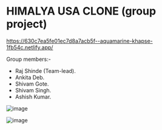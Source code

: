 # HIMALYA USA CLONE (group project)
https://630c7ea5fe01ec7d8a7acb5f--aquamarine-khapse-1fb54c.netlify.app/




Group members:-
<ul>
  <li>Raj Shinde (Team-lead).</li>
   <li>Ankita Deb.</li>
   <li>Shivam Gote.</li>
   <li>Shivam Singh.</li>
   <li>Ashish Kumar.</li>
</ul>




![image](https://raj2820.github.io./himalya.png)




![image](https://user-images.githubusercontent.com/106264672/191341055-ca274d73-7697-4f19-9fc5-f9ba455160a0.png)

